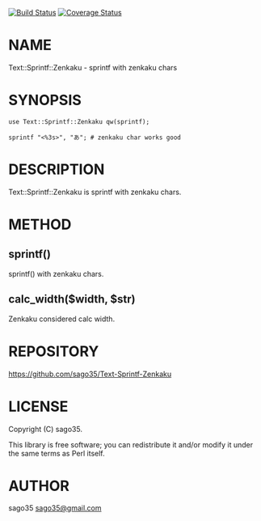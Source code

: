 [![Build Status](https://travis-ci.org/sago35/Text-Sprintf-Zenkaku.svg?branch=master)](https://travis-ci.org/sago35/Text-Sprintf-Zenkaku) [![Coverage Status](http://codecov.io/github/sago35/Text-Sprintf-Zenkaku/coverage.svg?branch=master)](https://codecov.io/github/sago35/Text-Sprintf-Zenkaku?branch=master)
# NAME

Text::Sprintf::Zenkaku - sprintf with zenkaku chars

# SYNOPSIS

    use Text::Sprintf::Zenkaku qw(sprintf);

    sprintf "<%3s>", "あ"; # zenkaku char works good

# DESCRIPTION

Text::Sprintf::Zenkaku is sprintf with zenkaku chars.

# METHOD

## sprintf()

sprintf() with zenkaku chars.

## calc\_width($width, $str)

Zenkaku considered calc width.

# REPOSITORY

https://github.com/sago35/Text-Sprintf-Zenkaku

# LICENSE

Copyright (C) sago35.

This library is free software; you can redistribute it and/or modify
it under the same terms as Perl itself.

# AUTHOR

sago35 <sago35@gmail.com>
